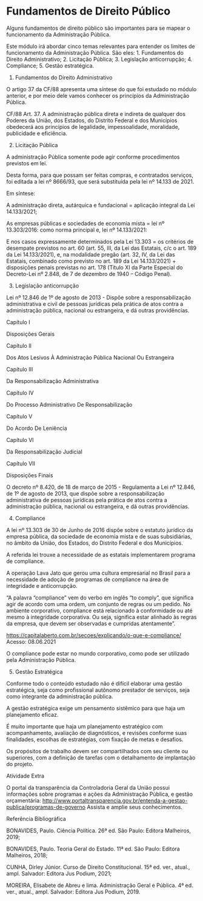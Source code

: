 # Fundamentos de Direito Público

Alguns fundamentos de direito público são importantes para se mapear o funcionamento da Administração Pública.

Este módulo irá abordar cinco temas relevantes para entender os limites de funcionamento da Administração Pública. São eles: 1. Fundamentos do Direito Administrativo; 2. Licitação Pública; 3. Legislação anticorrupção; 4. Compliance; 5. Gestão estratégica.

 

1. Fundamentos do Direito Administrativo

O artigo 37 da CF/88 apresenta uma síntese do que foi estudado no módulo anterior, e por meio dele vamos conhecer os princípios da Administração Pública.

CF/88 Art. 37. A administração pública direta e indireta de qualquer dos Poderes da União, dos Estados, do Distrito Federal e dos Municípios obedecerá aos princípios de legalidade, impessoalidade, moralidade, publicidade e eficiência.

 

2. Licitação Pública

A administração Pública somente pode agir conforme procedimentos previstos em lei.

Desta forma, para que possam ser feitas compras, e contratados serviços, foi editada a lei nº 8666/93, que será substituída pela lei nº 14.133 de 2021.

Em síntese:

A administração direta, autárquica e fundacional = aplicação integral da Lei 14.133/2021;

As empresas públicas e sociedades de economia mista = lei nº 13.303/2016: como norma principal e, lei nº 14.133/2021:

E nos casos expressamente determinados pela Lei 13.303 = os critérios de desempate previstos no art. 60 (art. 55, III, da Lei das Estatais, c/c o art. 189 da Lei 14.133/2021), e, na modalidade pregão (art. 32, IV, da Lei das Estatais, combinado como previsto no art. 189 da Lei 14.133/2021) + disposições penais previstas no art. 178 (Título XI da Parte Especial do Decreto-Lei nº 2.848, de 7 de dezembro de 1940 – Código Penal).

 

3. Legislação anticorrupção

Lei nº 12.846 de 1º de agosto de 2013 - Dispõe sobre a responsabilização administrativa e civil de pessoas jurídicas pela prática de atos contra a administração pública, nacional ou estrangeira, e dá outras providências.

Capítulo I

Disposições Gerais

Capítulo II

Dos Atos Lesivos À Administração Pública Nacional Ou Estrangeira

Capítulo III

Da Responsabilização Administrativa

Capítulo IV

Do Processo Administrativo De Responsabilização

Capítulo V

Do Acordo De Leniência

Capítulo VI

Da Responsabilização Judicial

Capítulo VII

Disposições Finais

 

O decreto nº 8.420, de 18 de março de 2015 - Regulamenta a Lei nº 12.846, de 1º de agosto de 2013, que dispõe sobre a responsabilização administrativa de pessoas jurídicas pela prática de atos contra a administração pública, nacional ou estrangeira, e dá outras providências.

 

4. Compliance

A lei nº 13.303 de 30 de Junho de 2016 dispõe sobre o estatuto jurídico da empresa pública, da sociedade de economia mista e de suas subsidiárias, no âmbito da União, dos Estados, do Distrito Federal e dos Municípios.

A referida lei trouxe a necessidade de as estatais implementarem programa de compliance.

A operação Lava Jato que gerou uma cultura empresarial no Brasil para a necessidade de adoção de programas de compliance na área de integridade e anticorrupção.

“A palavra “compliance” vem do verbo em inglês “to comply”, que significa agir de acordo com uma ordem, um conjunto de regras ou um pedido. No ambiente corporativo, compliance está relacionado à conformidade ou até mesmo à integridade corporativa. Ou seja, significa estar alinhado às regras da empresa, que devem ser observadas e cumpridas atentamente”.

https://capitalaberto.com.br/secoes/explicando/o-que-e-compliance/ Acesso: 08.06.2021

O compliance pode estar no mundo corporativo, como pode ser utilizado pela Administração Pública.

 

5. Gestão Estratégica

Conforme todo o conteúdo estudado não é difícil elaborar uma gestão estratégica, seja como profissional autônomo prestador de serviços, seja como integrante da administração pública.

A gestão estratégica exige um pensamento sistêmico para que haja um planejamento eficaz.

É muito importante que haja um planejamento estratégico com acompanhamento, avaliação de diagnósticos, e revisões conforme suas finalidades, escolhas de estratégias, com fixação de metas e desafios.

Os propósitos de trabalho devem ser compartilhados com seu cliente ou superiores, com a definição de tarefas com o detalhamento de implantação do projeto.

 

 

Atividade Extra

O portal da transparência da Controladoria Geral da União possui informações sobre programas e ações da Administração Pùblica, e gestão orçamentária: http://www.portaltransparencia.gov.br/entenda-a-gestao-publica/programas-de-governo Assista e amplie seus conhecimentos.

 

 

Referência Bibliográfica

BONAVIDES, Paulo. Ciência Política. 26ª ed. São Paulo: Editora Malheiros, 2019;

BONAVIDES, Paulo. Teoria Geral do Estado. 11ª ed. São Paulo: Editora Malheiros, 2018;

CUNHA, Dirley Júnior. Curso de Direito Constitucional. 15ª ed. ver., atual., ampl. Salvador: Editora Jus Podium, 2021;

MOREIRA, Elisabete de Abreu e lima. Administração Geral e Pública. 4ª ed. ver., atual., ampl. Salvador: Editora Jus Podium, 2019.